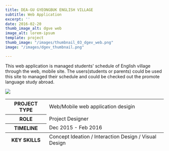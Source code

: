 ```yaml
---
title: DEA-GU GYEONGBUK ENGLISH VILLAGE
subtitle: Web Application
excerpt: ''
date: 2016-02-20
thumb_image_alt: dgve web
image_alt: lorem-ipsum
template: project
thumb_image: "/images/thumbnail_03_dgev_web.png"
image: "/images/dgev_thumbnail.png"

---
```

This web application is managed students' schedule of English village through the web, mobile site. The users(students or parents) could be used this site to managed their schedule and could be checked out the promote language study abroad.

![](/images/empty_150.png)

<table>  
<thead>  
</thead>  
<tbody>  
<tr>  
<th>PROJECT TYPE</th>  
<td>Web/Mobile web application desigin</td>  
</tr>  
<tr>  
<th>ROLE</th>  
<td>Project Designer</td>  
</tr>  
<tr>  
<th>TIMELINE</th>  
<td>Dec 2015 - Feb 2016</td>  
</tr>  
</tbody>  
<tfoot>  
<tr>  
<th>KEY SKILLS</th>  
<td>Concept Ideation / Interaction Design / Visual Design</td>  
</tr>  
</tfoot>  
</table>
